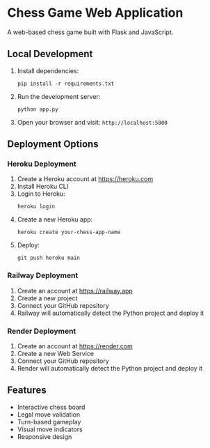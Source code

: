 # Chess Game Web Application

A web-based chess game built with Flask and JavaScript.

## Local Development

1. Install dependencies:
   ```
   pip install -r requirements.txt
   ```

2. Run the development server:
   ```
   python app.py
   ```

3. Open your browser and visit: `http://localhost:5000`

## Deployment Options

### Heroku Deployment
1. Create a Heroku account at https://heroku.com
2. Install Heroku CLI
3. Login to Heroku:
   ```
   heroku login
   ```
4. Create a new Heroku app:
   ```
   heroku create your-chess-app-name
   ```
5. Deploy:
   ```
   git push heroku main
   ```

### Railway Deployment
1. Create an account at https://railway.app
2. Create a new project
3. Connect your GitHub repository
4. Railway will automatically detect the Python project and deploy it

### Render Deployment
1. Create an account at https://render.com
2. Create a new Web Service
3. Connect your GitHub repository
4. Render will automatically detect the Python project and deploy it

## Features
- Interactive chess board
- Legal move validation
- Turn-based gameplay
- Visual move indicators
- Responsive design
